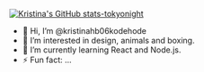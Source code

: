[![Kristina's GitHub stats-tokyonight](https://github-readme-stats.vercel.app/api?username=kristinahb06kodehode&show_icons=true&theme=dark#gh-dark-mode-only)](https://github.com/kristinahb06kodehode/github-readme-stats#gh-dark-mode-only)


- 👋 Hi, I’m @kristinahb06kodehode
- 👀 I’m interested in design, animals and boxing. 
- 🌱 I’m currently learning React and Node.js. 
- ⚡ Fun fact: ...

<!---
kristinahb06kodehode/kristinahb06kodehode is a ✨ special ✨ repository because its `README.md` (this file) appears on your GitHub profile.
You can click the Preview link to take a look at your changes.
--->
